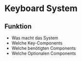 # Keyboard System

## Funktion
- Was macht das System
- Welche Key-Components
- Welche benötigten Components
- Welche Optionalen Components